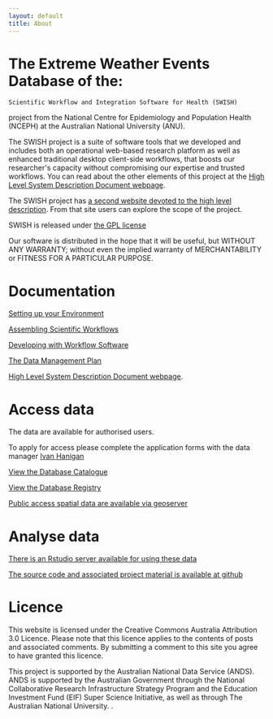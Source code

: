 ```yaml
---
layout: default
title: About
---
```


# The Extreme Weather Events Database of the:

    Scientific Workflow and Integration Software for Health (SWISH)
<p></p>
project from the National Centre for Epidemiology and Population Health (NCEPH) at the Australian National University (ANU).  

The SWISH project is a suite of software tools that we developed and includes both an operational web-based research platform as well as enhanced traditional desktop client-side workflows, that boosts our researcher's capacity without compromising our expertise and trusted workflows.  You can read about the other elements of this project at the [High Level System Description Document webpage](/HighLevelDescription.html).

The SWISH project has [a second website devoted to the high level description](http://swish-climate-impact-assessment.blogspot.com.au/). From that site users can explore the scope of the project.

SWISH is released under [the GPL license](http://www.opensource.org/licenses/gpl-license.php)

Our software is distributed in the hope that it will be useful, but
WITHOUT ANY WARRANTY; without even the implied warranty of
MERCHANTABILITY or FITNESS FOR A PARTICULAR PURPOSE.

# Documentation

[Setting up your Environment](/setting-up.html)

[Assembling Scientific Workflows](/assembling-workflows.html)

[Developing with Workflow Software](/developing-with-workflows.html)

[The Data Management Plan](/swish-DataManagementPlan.html)

[High Level System Description Document webpage](/HighLevelDescription.html).

# Access data
The data are available for authorised users.  

To apply for access please complete the application forms with the data manager [Ivan Hanigan](http://nceph.anu.edu.au/about-us/people/ivan-hanigan)

[View the Database Catalogue](http://115.146.93.108:8181/ddiindex/)

[View the Database Registry](http://115.146.93.225:8080/apex/f?p=102)

[Public access spatial data are available via geoserver](http://115.146.93.225:8181/geoexplorer)

# Analyse data
[There is an Rstudio server available for using these data](https://115.146.93.225)

[The source code and associated project material is available at github](https://github.com/swish-climate-impact-assessment)


# Licence
This website is licensed under the Creative Commons Australia Attribution 3.0 Licence. Please note that this licence applies to the contents of posts and associated comments. By submitting a comment to this site you agree to have granted this licence.

This project is supported by the Australian National Data Service (ANDS). ANDS is supported by the Australian Government through the National Collaborative Research Infrastructure Strategy Program and the Education Investment Fund (EIF) Super Science Initiative, as well as through The Australian National University. .
